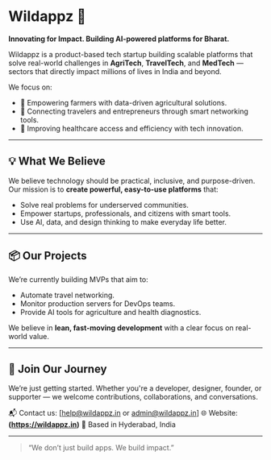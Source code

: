 # Wildappz 🚀

**Innovating for Impact. Building AI-powered platforms for Bharat.**

Wildappz is a product-based tech startup building scalable platforms that solve real-world challenges in **AgriTech**, **TravelTech**, and **MedTech** — sectors that directly impact millions of lives in India and beyond.

We focus on:
- 🌾 Empowering farmers with data-driven agricultural solutions.
- 🧳 Connecting travelers and entrepreneurs through smart networking tools.
- 🏥 Improving healthcare access and efficiency with tech innovation.

---

## 💡 What We Believe

We believe technology should be practical, inclusive, and purpose-driven. Our mission is to **create powerful, easy-to-use platforms** that:
- Solve real problems for underserved communities.
- Empower startups, professionals, and citizens with smart tools.
- Use AI, data, and design thinking to make everyday life better.

---

## 📦 Our Projects

We’re currently building MVPs that aim to:
- Automate travel networking.
- Monitor production servers for DevOps teams.
- Provide AI tools for agriculture and health diagnostics.

We believe in **lean, fast-moving development** with a clear focus on real-world value.

---

## 🌱 Join Our Journey

We’re just getting started. Whether you're a developer, designer, founder, or supporter — we welcome contributions, collaborations, and conversations.

📬 Contact us: [help@wildappz.in or  admin@wildappz.in] 
🌐 Website: **(https://wildappz.in)**
📍 Based in Hyderabad, India

---

> “We don’t just build apps. We build impact.”

